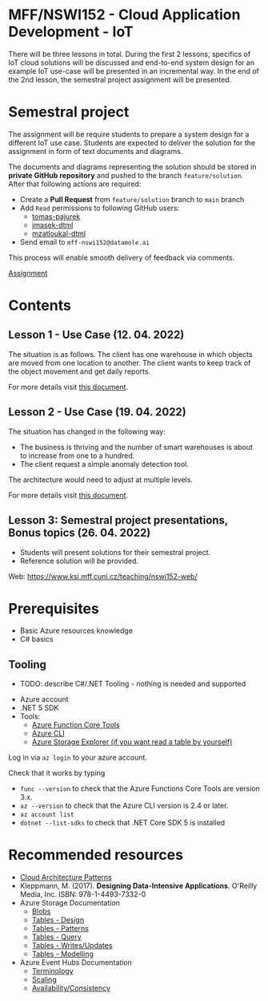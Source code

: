 # MFF/NSWI152 - Cloud Application Development - IoT

There will be three lessons in total. During the first 2 lessons, specifics of IoT cloud solutions will be discussed and end-to-end system design for an example IoT use-case will be presented in an incremental way. In the end of the 2nd lesson, the semestral project assignment will be presented. 

# Semestral project

The assignment will be require students to prepare a system design for a different IoT use case. Students are expected to deliver the solution for the assignment in form of text documents and diagrams.

The documents and diagrams representing the solution should be stored in **private GitHub repository** and pushed to the branch `feature/solution`. After that following actions are required:

* Create a  **Pull Request** from `feature/solution` branch to `main` branch 
* Add `Read` permissions to following GitHub users:
  * [tomas-pajurek](https://github.com/tomas-pajurek)
  * [jmasek-dtml](https://github.com/jmasek-dtml)
  * [mzatloukal-dtml](https://github.com/mzatloukal-dtml)
* Send email to `mff-nswi152@datamole.ai`

This process will enable smooth delivery of feedback via comments.

[Assignment](./docs/assignment.md)

# Contents



## Lesson 1 - Use Case (12. 04. 2022)

The situation is as follows. The client has one warehouse in which objects are moved from one location to another. The client wants to keep track of the object movement and get daily reports. 

For more details visit [this document](./docs/walkthrough_day1.md).

## Lesson 2 - Use Case (19. 04. 2022)

The situation has changed in the following way: 
- The business is thriving and the number of smart warehouses is about to increase from one to a hundred.
- The client request a simple anomaly detection tool.

The architecture would need to adjust at multiple levels.

For more details visit [this document](./docs/walkthrough_day2.md).

## Lesson 3: Semestral project presentations, Bonus topics (26. 04. 2022)

* Students will present solutions for their semestral project.
* Reference solution will be provided.



Web: https://www.ksi.mff.cuni.cz/teaching/nswi152-web/

# Prerequisites 

- Basic Azure resources knowledge
- C# basics

## Tooling


* TODO: describe C#/.NET Tooling - nothing is needed and supported

- Azure account
- .NET 5 SDK
- Tools:
  - [Azure Function Core Tools](https://docs.microsoft.com/en-us/azure/azure-functions/functions-run-local#v2)
  - [Azure CLI](https://docs.microsoft.com/en-us/cli/azure/install-azure-cli)
  - [Azure Storage Explorer (if you want read a table by yourself)](https://azure.microsoft.com/en-us/features/storage-explorer/)

Log in via `az login` to your azure account.

Check that it works by typing
- `func --version` to check that the Azure Functions Core Tools are version 3.x.
- `az --version` to check that the Azure CLI version is 2.4 or later.
- `az account list` 
- `dotnet --list-sdks` to check that .NET Core SDK 5 is installed

<!-- az account set --subscription <subscriptionId> -->

# Recommended resources

* [Cloud Architecture Patterns](https://docs.microsoft.com/en-us/azure/architecture/patterns/)
* Kleppmann, M. (2017). **Designing Data-Intensive Applications**. O'Reilly Media, Inc. ISBN: 978-1-4493-7332-0 
* Azure Storage Documentation
  * [Blobs](https://azure.microsoft.com/en-us/services/storage/blobs/)
  * [Tables - Design](https://docs.microsoft.com/en-us/azure/storage/tables/table-storage-design-guidelines)
  * [Tables - Patterns](https://docs.microsoft.com/en-us/azure/storage/tables/table-storage-design-patterns)
  * [Tables - Query](https://docs.microsoft.com/en-us/azure/storage/tables/table-storage-design-for-query)
  * [Tables - Writes/Updates](https://docs.microsoft.com/en-us/azure/storage/tables/table-storage-design-for-modification)
  * [Tables - Modelling](https://docs.microsoft.com/en-us/azure/storage/tables/table-storage-design-modeling)
* Azure Event Hubs Documentation
  * [Terminology](https://docs.microsoft.com/en-us/azure/event-hubs/event-hubs-features)
  * [Scaling](https://docs.microsoft.com/en-us/azure/event-hubs/event-hubs-scalability)
  * [Availability/Consistency](https://docs.microsoft.com/en-us/azure/event-hubs/event-hubs-availability-and-consistency?tabs=dotnet)

